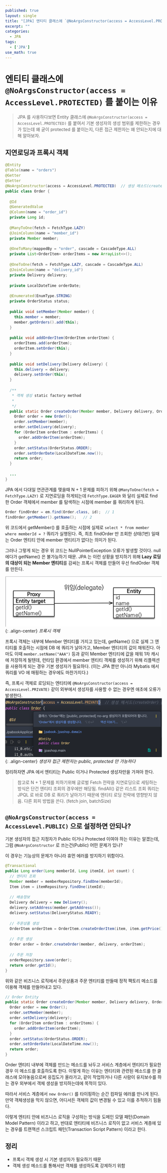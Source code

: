 ```yaml
---
published: true
layout: single
title: "[JPA] 엔티티 클래스에 `@NoArgsConstructor(access = AccessLevel.PROTECTED)` 를 붙이는 이유"
excerpt: ""
categories:
  - JPA
tags:
  - ['JPA']
use_math: true
---
```


# 엔티티 클래스에 `@NoArgsConstructor(access = AccessLevel.PROTECTED)` 를 붙이는 이유

> JPA 를 사용하다보면 Entity 클래스에 `@NoArgsConstructor(access = AccessLevel.PROTECTED)` 를 붙여서 기본 생성자의 생성 범위를 제한하는 경우가 있는데 왜 굳이 protected 를 붙이는지, 다른 접근 제한자는 왜 안되는지에 대해 알아보자.

## 지연로딩과 프록시 객체

```java
@Entity
@Table(name = "orders")
@Getter
@Setter
@NoArgsConstructor(access = AccessLevel.PROTECTED)  // 생성 메소드(createOrder) 를 통해서만 엔티티를 만들도록한다.
public class Order {

  @Id
  @GeneratedValue
  @Column(name = "order_id")
  private Long id;

  @ManyToOne(fetch = FetchType.LAZY)
  @JoinColumn(name = "member_id")
  private Member member;

  @OneToMany(mappedBy = "order", cascade = CascadeType.ALL)
  private List<OrderItem> orderItems = new ArrayList<>();

  @OneToOne(fetch = FetchType.LAZY, cascade = CascadeType.ALL)
  @JoinColumn(name = "delivery_id")
  private Delivery delivery;

  private LocalDateTime orderDate;

  @Enumerated(EnumType.STRING)
  private OrderStatus status;

  public void setMember(Member member) {
    this.member = member;
    member.getOrders().add(this);
  }

  public void addOrderItem(OrderItem orderItem) {
    orderItems.add(orderItem);
    orderItem.setOrder(this);
  }

  public void setDelivery(Delivery delivery) {
    this.delivery = delivery;
    delivery.setOrder(this);
  }

  /**
   * 객체 생성 static factory method
   * 
   */
  public static Order createOrder(Member member, Delivery delivery, OrderItem... orderItems) {
    Order order = new Order();
    order.setMember(member);
    order.setDelivery(delivery);
    for (OrderItem orderItem : orderItems) {
      order.addOrderItem(orderItem);
    }
    order.setStatus(OrderStatus.ORDER);
    order.setOrderDate(LocalDateTime.now());
    return order;
  }

  ...
}
```

JPA 에서 다대일 연관관계를 맺을때 N + 1 문제를 피하기 위해 `@ManyToOne(fetch = FetchType.LAZY)` 로 지연로딩을 하게되는데
`FetchType.EAGER` 와 달리 실제로 find 한 Order 객체에서 member 를 탐색하는 시점에 member 를 쿼리하게 된다.

```java
Order findOrder = em.find(Order.class, id);  // 1
findOrder.getMember().getName();   // 2
```
위 코드에서 getMember() 를 호출하는 시점에 실제로 `select * from member where memberId = ?` 쿼리가 실행된다.
즉, 최초 findOrder 만 조회한 상태(1번) 일때는 Order 엔티티 안에 member 엔티티가 없다는 의미가 된다.

그러나 그렇게 되는 경우 위 코드는 NullPointerException 오류가 발생할 것이다. null 에다가 getName() 은 불가능하기 때문.
JPA 는 이런 상황을 방지하기 위해 **Lazy 로딩의 대상이 되는 Member 엔티티**를 감싸는 프록시 객체를 만들어 우선 findOrder 객체를 만든다.

![img.png](https://github.com/zhtmr/static-files-for-posting/blob/main/static-files-for-posting/20241020/img.png?raw=true){: .align-center}
*프록시 객체*

프록시 객체는 내부에 Member 엔티티를 가지고 있는데, getName() 으로 실제 그 엔티티를 호출하는 시점에 DB 에 쿼리가 날아가고, Member 엔티티의 값이 채워진다.
아마도 이때 `member.setName("AAA")` 등과 같이 Member 엔티티에 값을 채워 1차 캐시에 저장하게 될텐데,
런타임 환경에서 member 엔티티 객체를 생성하기 위해 리플렉션을 사용하게 되는 경우 기본 생성자가 필요하다. (이는 JPA 뿐만 아니라 Mybatis 에서 쿼리를 VO 에 매핑하는 경우에도 마찬가지다.)

즉, 프록시 객체로 로딩되는 엔티티에 `@NoArgsConstructor(access = AccessLevel.PRIVATE)` 같이 외부에서 생성자를 사용할 수 없는 경우엔 애초에 오류가 발생한다.
![img_1.png](https://github.com/zhtmr/static-files-for-posting/blob/main/static-files-for-posting/20241020/img_1.png?raw=true){: .align-center}
*생성자 접근 제한자는 public, protected 만 가능하다*

정리하자면 JPA 에서 엔티티는 Public 이거나 Protected 생성자만을 가져아 한다.

> 참고로 N + 1 문제를 피하기위해 글로벌 Fetch 전략을 지연로딩으로 세팅하는 방식은 단건 엔티티 조회의 경우에만 해당됨.
findAll() 같은 리스트 조회 쿼리는 JPQL 로 바로 DB 로 쿼리가 날아가기 때문에 엔티티 로딩 전략에 영향받지 않음. 다른 회피 방법을 쓴다. (fetch join, batchSize)



## `@NoArgsConstructor(access = AccessLevel.PUBLIC)` 으로 설정하면 안되나?

기본 생성자의 접근 지정자가 Public 이거나 Protected 이여야 하는 이유는 알겠는데,
그럼 `@NoArgsConstructor` 로 쓰는건(Public) 어떤 문제가 있나?

이 경우는 기능상의 문제가 아니라 휴먼 에러를 방지하기 위함이다.
```java
@Transactional
public Long order(Long memberId, Long itemId, int count) {
  // 엔티티 조회
  Member member = memberRepository.findOne(memberId);
  Item item = itemRepository.findOne(itemId);

  // 배송정보
  Delivery delivery = new Delivery();
  delivery.setAddress(member.getAddress());
  delivery.setStatus(DeliveryStatus.READY);

  // 주문상품 생성
  OrderItem orderItem = OrderItem.createOrderItem(item, item.getPrice(), count);

  // 주문 생성
  Order order = Order.createOrder(member, delivery, orderItem);

  // 주문 저장
  orderRepository.save(order);
  return order.getId();
}
```

위와 같은 비즈니스 로직에서 주문상품과 주문 엔티티를 만들때 정적 팩토리 메소드를 이용해 객체를 만들어내고 있다.
```java
// Order Entity
public static Order createOrder(Member member, Delivery delivery, OrderItem... orderItems) {
  Order order = new Order();
  order.setMember(member);
  order.setDelivery(delivery);
  for (OrderItem orderItem : orderItems) {
    order.addOrderItem(orderItem);
  }
  order.setStatus(OrderStatus.ORDER);
  order.setOrderDate(LocalDateTime.now());
  return order;
}
```
Order 엔티티 내부에 객체를 만드는 메소드를 놔두고 서비스 계층에서 엔티티가 필요한 경우 이 메소드를 호출하도록 한다.
이렇게 하는 이유는 엔티티와 관련된 메소드를 한 클래스에 모아놓음으로써 응집도가 올라가고, 같이 작업하거나 다른 사람이 유지보수를 하는 경우 외부에서 객체 생성을 방지하는데에 목적이 있다.

따라서 서비스 계층에서 `new Order()` 를 타이핑하는 순간 컴파일 에러를 만나게 된다. 만약 객체생성을 막지 않으면, 어디서든 객체의 값이 변경될 수 있고 이를 추적하기 힘들다.

이렇게 엔티티 안에 비즈니스 로직을 구성하는 방식을 도메인 모델 패턴(Domain Model Pattern) 이라고 하고, 반대로 엔티티에 비즈니스 로직이 없고 서비스 계층에 있는 경우를 트랜잭션 스크립트 패턴(Transaction Script Pattern) 이라고 한다.



## 정리
- 프록시 객체 생성 시 기본 생성자가 필요하기 때문
- 객체 생성 메소드를 통해서만 객체를 생성하도록 강제하기 위함

